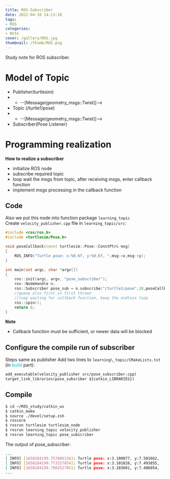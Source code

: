 ```yaml
---
title: ROS-Subscriber
date: 2022-04-16 14:13:18
tags: 
- ROS
categories: 
- Note
cover: /gallery/ROS.jpg
thumbnail: /thumb/ROS.png
---
```

Study note for ROS subscriber.

# Model of Topic
- Publisher(turtlesim)
- - --[Message(geometry\_msgs::Twist)]--> 
- Topic (/turtle1/pose)
- - --[Message(geometry\_msgs::Twist)]-->
- Subscriber(Pose Listener)

# Programming realization
**How to realize a subscriber**
- initialize ROS node
- subscribe required topic
- loop wait the msgs from topic, after receiving msgs, enter callback function
- implement msgs processing in the callback function

## Code
Also we put this node into function package `learning_topic`\
Create `velocity_publisher.cpp` file in `learning_topic/src`:
```cpp
#include <ros/ros.h>
#include <turtlesim/Pose.h>

void poseCallback(const turtlesim::Pose::ConstPtr& msg)
{
    ROS_INFO("Turtle pose: x:%0.6f, y:%0.6f, ",msg->x,msg->y);
}

int main(int argc, char *argv[])
{
    ros::init(argc, argv, "pose_subscriber");
    ros::NodeHandle n;
    ros::Subscriber pose_sub = n.subscribe("/turtle1/pose",10,poseCallback）
    //queue also first in first thrown
    //loop waiting for callback function, keep the endless loop
    ros::spin();
    return 0;
}
```
**Note**
- Callback function must be sufficient, or newer data will be blocked

## Configure the compile run of subscriber
Steps same as publisher
Add two lines to `learning\_topic/CMakeLists.txt` (in <font color=#00bbbb>build</font> part):
```txt
add_executable(velocity_publisher src/pose_subscriber.cpp)
target_link_libraries(pose_subsriber ${catkin_LIBRARIES})
```

## Compile
```bash
$ cd ~/ROS_study/catkin_ws
$ catkin_make
$ source ./devel/setup.zsh
$ roscore
$ rosrun turtlesim turtlesim_node
$ rosrun learning_topic velocity_publisher
$ rosrun learning_topic pose_subscriber
```

The output of pose\_subscriber:
```bash
...
[ INFO] [1650184199.757606156]: Turtle pose: x:3.100077, y:7.501662,
[ INFO] [1650184199.773327854]: Turtle pose: x:3.101826, y:7.493855,
[ INFO] [1650184199.790252785]: Turtle pose: x:3.103601, y:7.486054,
...
```





